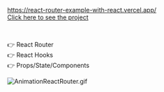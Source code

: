 https://react-router-example-with-react.vercel.app/
<br>
[Click here to see the project](https://react-router-example-with-react.vercel.app/)

<br>

👉 React Router<br>
👉 React Hooks <br>
👉 Props/State/Components <br>


![AnimationReactRouter.gif](https://github.com/ridvankoseler/ReactRouterExampleWithReact/blob/73569f4dcabe1e847e93bab0e3481188c184b1f9/AnimationReactRouter.gif)
